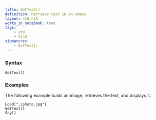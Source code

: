 ```yaml
---
title: GetText[]
definition: Retrieve text in an image
layout: std.njk
works_in_notebook: true
tags:
    - std
    - Find
signatures:
    - GetText[]
---
```


### Syntax

```
GetText[]
```

### Examples

The following example loads an image, retrieves the text, and displays it.

```
Load["./photo.jpg"]
GetText[]
Say[]
```
